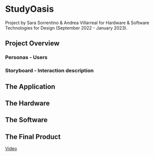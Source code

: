 # StudyOasis
Project by Sara Sorrentino & Andrea Villarreal for Hardware & Software Technologies for Design (September 2022 - January 2023).

## Project Overview

### Personas - Users

### Storyboard - Interaction description

## The Application

## The Hardware 

## The Software

## The Final Product
[Video](https://polimi365-my.sharepoint.com/personal/10947355_polimi_it/_layouts/15/stream.aspx?id=%2Fpersonal%2F10947355%5Fpolimi%5Fit%2FDocuments%2FFinal%20Video%20Study%20Oasis%2Emp4&nav=eyJyZWZlcnJhbEluZm8iOnsicmVmZXJyYWxBcHAiOiJPbmVEcml2ZUZvckJ1c2luZXNzIiwicmVmZXJyYWxBcHBQbGF0Zm9ybSI6IldlYiIsInJlZmVycmFsTW9kZSI6InZpZXciLCJyZWZlcnJhbFZpZXciOiJNeUZpbGVzTGlua0NvcHkifX0&ga=1&referrer=StreamWebApp%2EWeb&referrerScenario=AddressBarCopied%2Eview%2E3e36d61b%2D9d96%2D4b80%2D8f6f%2D95cf6fbb759a)
